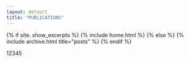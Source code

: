 ```yaml
---
layout: default
title: "PUBLICATIONS"
---
```


{% if site. show_excerpts %}
  {% include home.html %}
{% else %}
  {% include archive.html title="posts" %}
{% endif %}


12345
